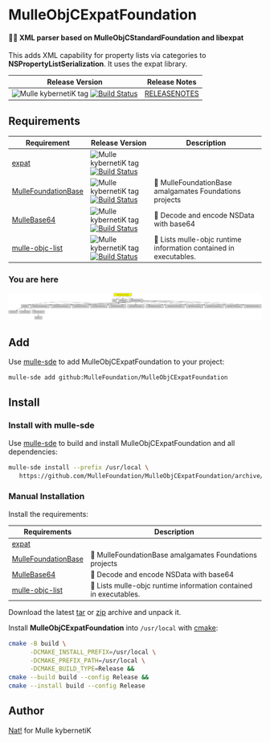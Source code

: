 # MulleObjCExpatFoundation

#### 👴🏼 XML parser based on MulleObjCStandardFoundation and libexpat

This adds XML capability for property lists via categories to **NSPropertyListSerialization**.
It uses the expat library.


| Release Version                                       | Release Notes
|-------------------------------------------------------|--------------
| ![Mulle kybernetiK tag](https://img.shields.io/github/tag/MulleFoundation/MulleObjCExpatFoundation.svg?branch=release) [![Build Status](https://github.com/MulleFoundation/MulleObjCExpatFoundation/workflows/CI/badge.svg?branch=release)](//github.com/MulleFoundation/MulleObjCExpatFoundation/actions) | [RELEASENOTES](RELEASENOTES.md) |






## Requirements

|   Requirement         | Release Version  | Description
|-----------------------|------------------|---------------
| [expat](https://github.com/libexpat/libexpat) | ![Mulle kybernetiK tag](https://img.shields.io/github/tag//.svg) [![Build Status](https://github.com///workflows/CI/badge.svg?branch=release)](https://github.com///actions/workflows/mulle-sde-ci.yml) | 
| [MulleFoundationBase](https://github.com/MulleFoundation/MulleFoundationBase) | ![Mulle kybernetiK tag](https://img.shields.io/github/tag//.svg) [![Build Status](https://github.com///workflows/CI/badge.svg?branch=release)](https://github.com///actions/workflows/mulle-sde-ci.yml) | 🧱 MulleFoundationBase amalgamates Foundations projects
| [MulleBase64](https://github.com/MulleWeb/MulleBase64) | ![Mulle kybernetiK tag](https://img.shields.io/github/tag//.svg) [![Build Status](https://github.com///workflows/CI/badge.svg?branch=release)](https://github.com///actions/workflows/mulle-sde-ci.yml) | 💬 Decode and encode NSData with base64
| [mulle-objc-list](https://github.com/mulle-objc/mulle-objc-list) | ![Mulle kybernetiK tag](https://img.shields.io/github/tag//.svg) [![Build Status](https://github.com///workflows/CI/badge.svg?branch=release)](https://github.com///actions/workflows/mulle-sde-ci.yml) | 📒 Lists mulle-objc runtime information contained in executables.

### You are here

![Overview](overview.dot.svg)

## Add

Use [mulle-sde](//github.com/mulle-sde) to add MulleObjCExpatFoundation to your project:

``` sh
mulle-sde add github:MulleFoundation/MulleObjCExpatFoundation
```

## Install

### Install with mulle-sde

Use [mulle-sde](//github.com/mulle-sde) to build and install MulleObjCExpatFoundation and all dependencies:

``` sh
mulle-sde install --prefix /usr/local \
   https://github.com/MulleFoundation/MulleObjCExpatFoundation/archive/latest.tar.gz
```

### Manual Installation

Install the requirements:

| Requirements                                 | Description
|----------------------------------------------|-----------------------
| [expat](https://github.com/libexpat/libexpat)             | 
| [MulleFoundationBase](https://github.com/MulleFoundation/MulleFoundationBase)             | 🧱 MulleFoundationBase amalgamates Foundations projects
| [MulleBase64](https://github.com/MulleWeb/MulleBase64)             | 💬 Decode and encode NSData with base64
| [mulle-objc-list](https://github.com/mulle-objc/mulle-objc-list)             | 📒 Lists mulle-objc runtime information contained in executables.

Download the latest [tar](https://github.com/MulleFoundation/MulleObjCExpatFoundation/archive/refs/tags/latest.tar.gz) or [zip](https://github.com/MulleFoundation/MulleObjCExpatFoundation/archive/refs/tags/latest.zip) archive and unpack it.

Install **MulleObjCExpatFoundation** into `/usr/local` with [cmake](https://cmake.org):

``` sh
cmake -B build \
      -DCMAKE_INSTALL_PREFIX=/usr/local \
      -DCMAKE_PREFIX_PATH=/usr/local \
      -DCMAKE_BUILD_TYPE=Release &&
cmake --build build --config Release &&
cmake --install build --config Release
```

## Author

[Nat!](https://mulle-kybernetik.com/weblog) for Mulle kybernetiK  


